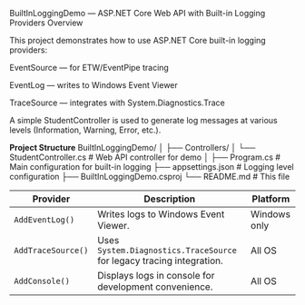 BuiltInLoggingDemo — ASP.NET Core Web API with Built-in Logging Providers
Overview

This project demonstrates how to use ASP.NET Core built-in logging providers:

EventSource — for ETW/EventPipe tracing

EventLog — writes to Windows Event Viewer

TraceSource — integrates with System.Diagnostics.Trace

A simple StudentController is used to generate log messages at various levels (Information, Warning, Error, etc.).


**Project Structure**
BuiltInLoggingDemo/
│
├── Controllers/
│   └── StudentController.cs     # Web API controller for demo
│
├── Program.cs                   # Main configuration for built-in logging
├── appsettings.json             # Logging level configuration
├── BuiltInLoggingDemo.csproj
└── README.md                    # This file



| Provider                 | Description                                                           | Platform     |
| ------------------------ | --------------------------------------------------------------------- | ------------ |
| `AddEventLog()`          | Writes logs to Windows Event Viewer.                                  | Windows only |
| `AddTraceSource()`       | Uses `System.Diagnostics.TraceSource` for legacy tracing integration. | All OS       |
| `AddConsole()`           | Displays logs in console for development convenience.                 | All OS       |

